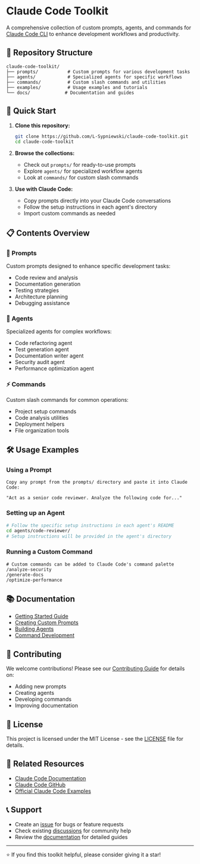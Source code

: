 # Claude Code Toolkit

A comprehensive collection of custom prompts, agents, and commands for [Claude Code CLI](https://claude.ai/code) to enhance development workflows and productivity.

## 📁 Repository Structure

```
claude-code-toolkit/
├── prompts/           # Custom prompts for various development tasks
├── agents/            # Specialized agents for specific workflows
├── commands/          # Custom slash commands and utilities
├── examples/          # Usage examples and tutorials
└── docs/             # Documentation and guides
```

## 🚀 Quick Start

1. **Clone this repository:**
   ```bash
   git clone https://github.com/L-Sypniewski/claude-code-toolkit.git
   cd claude-code-toolkit
   ```

2. **Browse the collections:**
   - Check out `prompts/` for ready-to-use prompts
   - Explore `agents/` for specialized workflow agents
   - Look at `commands/` for custom slash commands

3. **Use with Claude Code:**
   - Copy prompts directly into your Claude Code conversations
   - Follow the setup instructions in each agent's directory
   - Import custom commands as needed

## 📋 Contents Overview

### 🎯 Prompts
Custom prompts designed to enhance specific development tasks:
- Code review and analysis
- Documentation generation
- Testing strategies
- Architecture planning
- Debugging assistance

### 🤖 Agents
Specialized agents for complex workflows:
- Code refactoring agent
- Test generation agent
- Documentation writer agent
- Security audit agent
- Performance optimization agent

### ⚡ Commands
Custom slash commands for common operations:
- Project setup commands
- Code analysis utilities
- Deployment helpers
- File organization tools

## 🛠️ Usage Examples

### Using a Prompt
```
Copy any prompt from the prompts/ directory and paste it into Claude Code:

"Act as a senior code reviewer. Analyze the following code for..."
```

### Setting up an Agent
```bash
# Follow the specific setup instructions in each agent's README
cd agents/code-reviewer/
# Setup instructions will be provided in the agent's directory
```

### Running a Custom Command
```
# Custom commands can be added to Claude Code's command palette
/analyze-security
/generate-docs
/optimize-performance
```

## 📚 Documentation

- [Getting Started Guide](docs/getting-started.md)
- [Creating Custom Prompts](docs/custom-prompts.md)
- [Building Agents](docs/building-agents.md)
- [Command Development](docs/command-development.md)

## 🤝 Contributing

We welcome contributions! Please see our [Contributing Guide](CONTRIBUTING.md) for details on:
- Adding new prompts
- Creating agents
- Developing commands
- Improving documentation

## 📄 License

This project is licensed under the MIT License - see the [LICENSE](LICENSE) file for details.

## 🔗 Related Resources

- [Claude Code Documentation](https://docs.claude.com/en/docs/claude-code)
- [Claude Code GitHub](https://github.com/anthropics/claude-code)
- [Official Claude Code Examples](https://github.com/anthropics/claude-code-examples)

## 📞 Support

- Create an [issue](https://github.com/L-Sypniewski/claude-code-toolkit/issues) for bugs or feature requests
- Check existing [discussions](https://github.com/L-Sypniewski/claude-code-toolkit/discussions) for community help
- Review the [documentation](docs/) for detailed guides

---

⭐ If you find this toolkit helpful, please consider giving it a star!